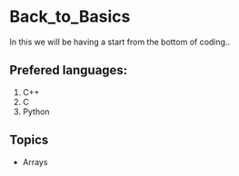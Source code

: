 # Back_to_Basics
In this we will be having a start from the bottom of coding..

## Prefered languages:

1. C++
2. C
3. Python

## Topics 

* Arrays
